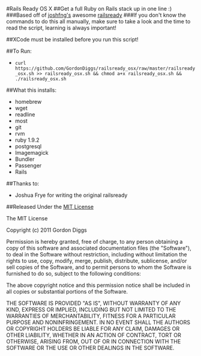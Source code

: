 #Rails Ready OS X
##Get a full Ruby on Rails stack up in one line :)
###Based off of [joshfng's](https://github.com/joshfng) awesome [railsready](https://github.com/joshfng/railsready)
###If you don't know the commands to do this all manually, make sure to take a look and the time to read the script, learning is always important!

##XCode must be installed before you run this script!

##To Run:
  * `curl https://github.com/GordonDiggs/railsready_osx/raw/master/railsready_osx.sh >> railsready_osx.sh && chmod a+x railsready_osx.sh && ./railsready_osx.sh`

##What this installs:
  * homebrew
  * wget
  * readline
  * most
  * git
  * rvm
  * ruby 1.9.2
  * postgresql
  * Imagemagick
  * Bundler
  * Passenger
  * Rails

##Thanks to:
  * Joshua Frye for writing the original railsready

##Released Under the [MIT License](http://www.opensource.org/licenses/mit-license.php)

The MIT License

Copyright (c) 2011 Gordon Diggs

Permission is hereby granted, free of charge, to any person obtaining a copy
of this software and associated documentation files (the "Software"), to deal
in the Software without restriction, including without limitation the rights
to use, copy, modify, merge, publish, distribute, sublicense, and/or sell
copies of the Software, and to permit persons to whom the Software is
furnished to do so, subject to the following conditions:

The above copyright notice and this permission notice shall be included in
all copies or substantial portions of the Software.

THE SOFTWARE IS PROVIDED "AS IS", WITHOUT WARRANTY OF ANY KIND, EXPRESS OR
IMPLIED, INCLUDING BUT NOT LIMITED TO THE WARRANTIES OF MERCHANTABILITY,
FITNESS FOR A PARTICULAR PURPOSE AND NONINFRINGEMENT. IN NO EVENT SHALL THE
AUTHORS OR COPYRIGHT HOLDERS BE LIABLE FOR ANY CLAIM, DAMAGES OR OTHER
LIABILITY, WHETHER IN AN ACTION OF CONTRACT, TORT OR OTHERWISE, ARISING FROM,
OUT OF OR IN CONNECTION WITH THE SOFTWARE OR THE USE OR OTHER DEALINGS IN
THE SOFTWARE.